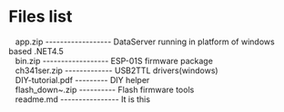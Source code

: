 

#  Files list
<div>
	<p>
&nbsp;&nbsp; app.zip ------------------ DataServer running in platform of windows based .NET4.5 <br />
&nbsp;&nbsp; bin.zip ------------------ ESP-01S firmware package								<br />
&nbsp;&nbsp; ch341ser.zip ------------- USB2TTL drivers(windows)								<br />
&nbsp;&nbsp; DIY-tutorial.pdf --------- DIY helper										<br />
&nbsp;&nbsp; flash_down~.zip ---------- Flash firmware tools									<br />
&nbsp;&nbsp; readme.md ---------------- It is this										<br />
	</p>											
</div>
